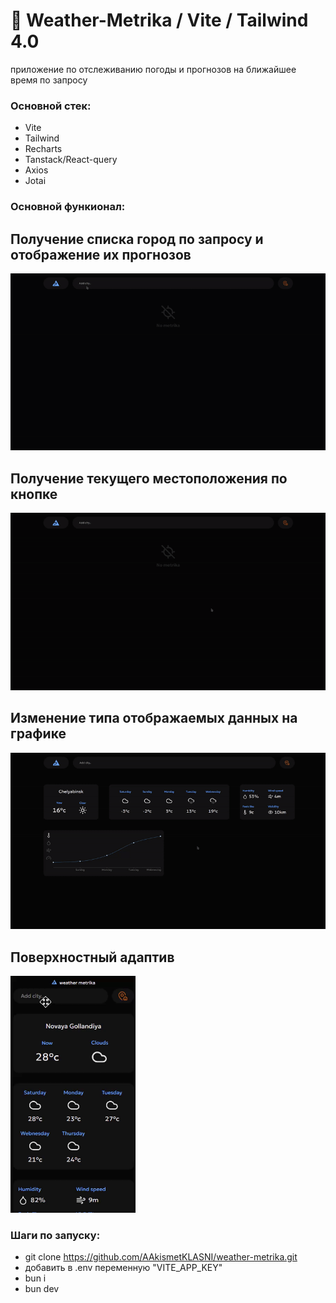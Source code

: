 # :blue_heart: Weather-Metrika / Vite / Tailwind 4.0

приложение по отслеживанию погоды и прогнозов на ближайшее время по запросу

### Основной стек: 
- Vite
- Tailwind
- Recharts
- Tanstack/React-query
- Axios
- Jotai

### Основной функионал: 

## Получение списка город по запросу и отображение их прогнозов
<img src='https://github.com/AAkismetKLASNI/weather-metrika/blob/master/assets.readme/1.gif' alt='gif'/>

## Получение текущего местоположения по кнопке
<img src='https://github.com/AAkismetKLASNI/weather-metrika/blob/master/assets.readme/2.gif' alt='gif'/>

## Изменение типа отображаемых данных на графике
<img src='https://github.com/AAkismetKLASNI/weather-metrika/blob/master/assets.readme/3.gif' alt='gif'/>

## Поверхностный адаптив
<img src='https://github.com/AAkismetKLASNI/weather-metrika/blob/master/assets.readme/4.gif' width='200' alt='gif'/>

### Шаги по запуску:
- git clone https://github.com/AAkismetKLASNI/weather-metrika.git
- добавить в .env переменную "VITE_APP_KEY"
- bun i
- bun dev
